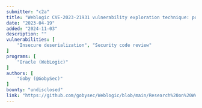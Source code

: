 ```yaml
---
submitter: "c2a"
title: "Weblogic CVE-2023-21931 vulnerability exploration technique: post-deserialization exploitation"
date: "2023-04-19"
added: "2024-11-03"
description: ""
vulnerabilities: [
    "Insecure deserialization", "Security code review"
]
programs: [
    "Oracle (WebLogic)"
]
authors: [
    "Goby (@GobySec)"
]
bounty: "undisclosed"
link: "https://github.com/gobysec/Weblogic/blob/main/Research%20on%20WebLogic%20After-Deserialization.md"
---
```




